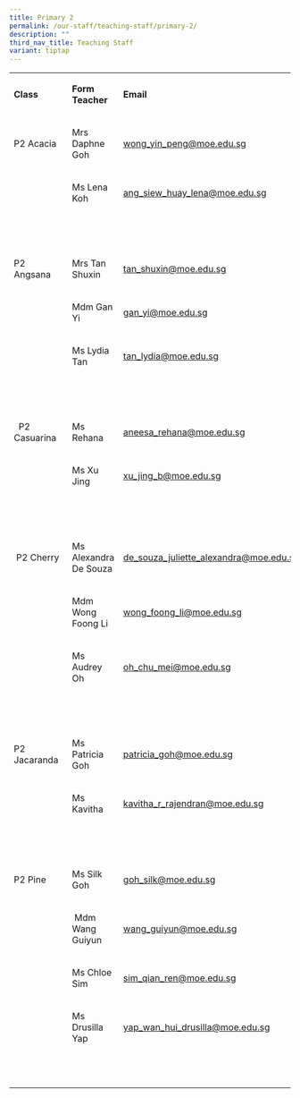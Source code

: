 ```yaml
---
title: Primary 2
permalink: /our-staff/teaching-staff/primary-2/
description: ""
third_nav_title: Teaching Staff
variant: tiptap
---
```

<table><tbody><tr><td rowspan="1" colspan="1"><p><strong>Class&nbsp;&nbsp;</strong><br></p></td><td rowspan="1" colspan="1"><p><strong>Form Teacher</strong></p></td><td rowspan="1" colspan="1"><p><strong>Email</strong></p></td></tr><tr><td rowspan="1" colspan="1"><p><br>P2 Acacia<br><br></p></td><td rowspan="1" colspan="1"><p>Mrs Daphne Goh</p></td><td rowspan="1" colspan="1"><p><a href="mailto:wong_yin_peng@moe.edu.sg" rel="noopener noreferrer nofollow" target="">wong_yin_peng@moe.edu.sg</a><br></p></td></tr><tr><td rowspan="1" colspan="1"><p>&nbsp;</p></td><td rowspan="1" colspan="1"><p>Ms Lena Koh&nbsp;</p></td><td rowspan="1" colspan="1"><p><a href="mailto:ang_siew_huay_lena@moe.edu.sg" rel="noopener noreferrer nofollow" target="">ang_siew_huay_lena@moe.edu.sg</a><br></p></td></tr><tr><td rowspan="1" colspan="3"><p>&nbsp;&nbsp;</p></td></tr><tr><td rowspan="1" colspan="1"><p>P2 Angsana</p></td><td rowspan="1" colspan="1"><p>Mrs Tan Shuxin</p></td><td rowspan="1" colspan="1"><p><a href="mailto:tan_shuxin@moe.edu.sg" rel="noopener noreferrer nofollow" target="">tan_shuxin@moe.edu.sg</a><br></p></td></tr><tr><td rowspan="1" colspan="1"><p>&nbsp;</p></td><td rowspan="1" colspan="1"><p>Mdm Gan Yi</p></td><td rowspan="1" colspan="1"><p><a href="mailto:gan_yi@moe.edu.sg" rel="noopener noreferrer nofollow" target="">gan_yi@moe.edu.sg</a><br></p></td></tr><tr><td rowspan="1" colspan="1"><p>&nbsp;</p></td><td rowspan="1" colspan="1"><p>Ms Lydia Tan</p></td><td rowspan="1" colspan="1"><p><a href="mailto:tan_lydia@moe.edu.sg" rel="noopener noreferrer nofollow" target="">tan_lydia@moe.edu.sg</a></p></td></tr><tr><td rowspan="1" colspan="3"><p>&nbsp; &nbsp; &nbsp; &nbsp;</p></td></tr><tr><td rowspan="1" colspan="1"><p>&nbsp;&nbsp;P2 Casuarina</p></td><td rowspan="1" colspan="1"><p>Ms Rehana</p></td><td rowspan="1" colspan="1"><p><a href="mailto:aneesa_rehana@moe.edu.sg" rel="noopener noreferrer nofollow" target="">aneesa_rehana@moe.edu.sg</a><br></p></td></tr><tr><td rowspan="1" colspan="1"><p>&nbsp;</p></td><td rowspan="1" colspan="1"><p>Ms Xu Jing</p></td><td rowspan="1" colspan="1"><p><a href="mailto:xu_jing_b@moe.edu.sg" rel="noopener noreferrer nofollow" target="">xu_jing_b@moe.edu.sg</a><br></p></td></tr><tr><td rowspan="1" colspan="3"><p>&nbsp; &nbsp; &nbsp; &nbsp;</p></td></tr><tr><td rowspan="1" colspan="1"><p>&nbsp;P2 Cherry</p></td><td rowspan="1" colspan="1"><p>Ms Alexandra De Souza</p></td><td rowspan="1" colspan="1"><p><a href="mailto:de_souza_juliette_alexandra@moe.edu.sg" rel="noopener noreferrer nofollow" target="">de_souza_juliette_alexandra@moe.edu.sg</a><br></p></td></tr><tr><td rowspan="1" colspan="1"><p>&nbsp;</p></td><td rowspan="1" colspan="1"><p>Mdm Wong Foong Li<br></p></td><td rowspan="1" colspan="1"><p><a href="mailto:wong_foong_li@moe.edu.sg" rel="noopener noreferrer nofollow" target="">wong_foong_li@moe.edu.sg</a><br></p></td></tr><tr><td rowspan="1" colspan="1"><p>&nbsp;</p></td><td rowspan="1" colspan="1"><p>Ms Audrey Oh<br></p></td><td rowspan="1" colspan="1"><p><a href="mailto:oh_chu_mei@moe.edu.sg" rel="noopener noreferrer nofollow" target="">oh_chu_mei@moe.edu.sg</a><br></p></td></tr><tr><td rowspan="1" colspan="3"><p>&nbsp; &nbsp; &nbsp; &nbsp;</p></td></tr><tr><td rowspan="1" colspan="1"><p>P2 Jacaranda&nbsp;&nbsp;</p></td><td rowspan="1" colspan="1"><p>Ms Patricia Goh</p></td><td rowspan="1" colspan="1"><p><a href="mailto:patricia_goh@moe.edu.sg" rel="noopener noreferrer nofollow" target="">patricia_goh@moe.edu.sg</a><br></p></td></tr><tr><td rowspan="1" colspan="1"><p>&nbsp;</p></td><td rowspan="1" colspan="1"><p>Ms Kavitha</p></td><td rowspan="1" colspan="1"><p><a href="mailto:kavitha_r_rajendran@moe.edu.sg" rel="noopener noreferrer nofollow" target="">kavitha_r_rajendran@moe.edu.sg</a><br></p></td></tr><tr><td rowspan="1" colspan="3"><p>&nbsp; &nbsp; &nbsp; &nbsp;</p></td></tr><tr><td rowspan="1" colspan="1"><p>P2 Pine</p></td><td rowspan="1" colspan="1"><p>Ms Silk Goh</p></td><td rowspan="1" colspan="1"><p><a href="mailto:goh_silk@moe.edu.sg" rel="noopener noreferrer nofollow" target="">goh_silk@moe.edu.sg</a><br></p></td></tr><tr><td rowspan="1" colspan="1"><p>&nbsp;</p></td><td rowspan="1" colspan="1"><p>&nbsp;Mdm Wang Guiyun<br></p></td><td rowspan="1" colspan="1"><p><a href="mailto:wang_guiyun@moe.edu.sg" rel="noopener noreferrer nofollow" target="">wang_guiyun@moe.edu.sg</a><br></p></td></tr><tr><td rowspan="1" colspan="1"><p>&nbsp;</p></td><td rowspan="1" colspan="1"><p>Ms Chloe Sim</p></td><td rowspan="1" colspan="1"><p><a href="mailto:sim_qian_ren@moe.edu.sg" rel="noopener noreferrer nofollow" target="">sim_qian_ren@moe.edu.sg</a></p></td></tr><tr><td rowspan="1" colspan="1"><p>&nbsp;</p></td><td rowspan="1" colspan="1"><p>Ms Drusilla Yap<br></p></td><td rowspan="1" colspan="1"><p><a href="mailto:yap_wan_hui_drusilla@moe.edu.sg" rel="noopener noreferrer nofollow" target="">yap_wan_hui_drusilla@moe.edu.sg</a><br></p></td></tr><tr><td rowspan="1" colspan="1"><p>&nbsp;</p></td><td rowspan="1" colspan="1"><p>&nbsp;</p></td><td rowspan="1" colspan="1"><p>&nbsp;</p></td></tr></tbody></table><p></p>
